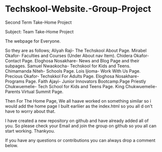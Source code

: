 # Techskool-Website.-Group-Project
Second Term Take-Home Project

Subject: Team Take-Home Project

The webpage for Everyone.

So they are as follows;
Aliyah Raji- The Techskool About Page.
Mirabel Okafor- Faculties and Courses (Under About nav Item).
Chidera Okafor- Contact Page.
Eloghosa Nosakhare- News and Blog Page and their subpages.
Samuel Nwaokocha- Techskool for Kids and Teens.
Chimamanda Niteh- Schools Page.
Lois Ijioma- Work With Us Page.
Precious Okafor- Techskkol For Adults Page.
Eloghosa Nosakhare- Programs Page.
Faith Ajayi- Junior Innovators Bootcamp.Page
Priestly Chukwuemelie- Tech School for Kids and Teens Page.
King Chukwuemelie- Parents Virtual Summit Page.

Then For The Home Page, We all haave worked on something similar so i would add the home page I built earliier as the index.html so you all d on't have to worry about that.

I have created a new repository on github and have already added all of you. So please check your Email and join the group on github so you all can start working. Thankyou. 

If you have any questions or contributions you can always drop a comment below. 
